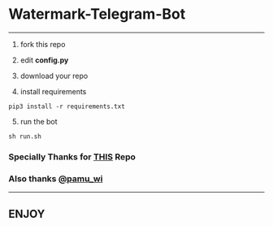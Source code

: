 # Watermark-Telegram-Bot

---

1. fork this repo

2. edit **config.py**

3. download your repo

4. install requirements

```
pip3 install -r requirements.txt
```

5. run the bot

```
sh run.sh
```

### Specially Thanks for [THIS](https://github.com/ijustbsd/watermark-telegram-bot) Repo

### Also thanks [@pamu_wi](https://t.me/pamu_wi)

---

## ENJOY
